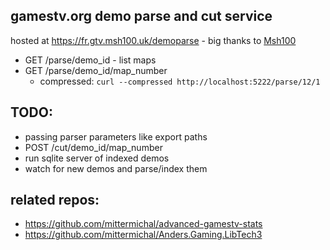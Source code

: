 ## gamestv.org demo parse and cut service
hosted at https://fr.gtv.msh100.uk/demoparse - big thanks to [Msh100](https://github.com/msh100)
- GET /parse/demo_id - list maps
- GET /parse/demo_id/map_number
  - compressed: `curl --compressed http://localhost:5222/parse/12/1`
## TODO:
- passing parser parameters like export paths
- POST /cut/demo_id/map_number
- run sqlite server of indexed demos
- watch for new demos and parse/index them

## related repos: 
- https://github.com/mittermichal/advanced-gamestv-stats
- https://github.com/mittermichal/Anders.Gaming.LibTech3